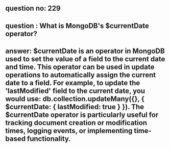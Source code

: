 
      
## question no: 229

## question : What is MongoDB's $currentDate operator?

## answer: $currentDate is an operator in MongoDB used to set the value of a field to the current date and time. This operator can be used in update operations to automatically assign the current date to a field. For example, to update the 'lastModified' field to the current date, you would use: db.collection.updateMany({}, { $currentDate: { lastModified: true } }). The $currentDate operator is particularly useful for tracking document creation or modification times, logging events, or implementing time-based functionality.
      